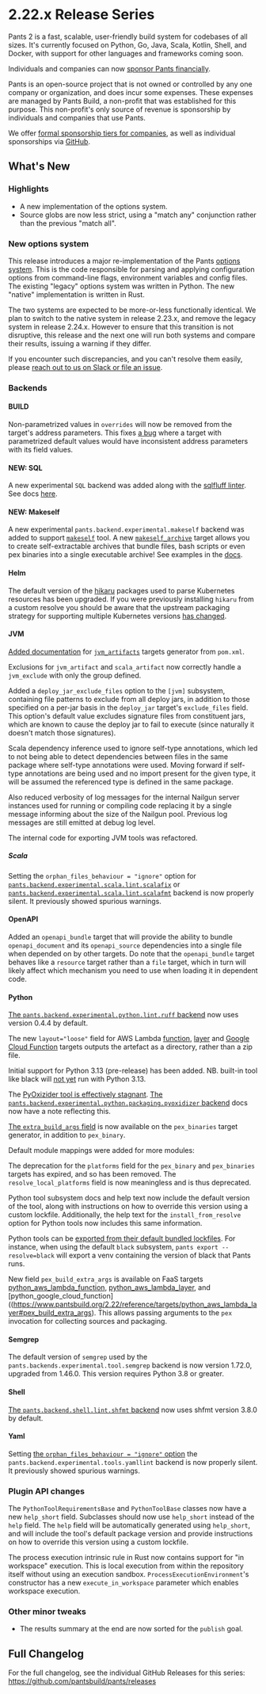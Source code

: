 # 2.22.x Release Series

Pants 2 is a fast, scalable, user-friendly build system for codebases of all sizes. It's currently focused on Python, Go, Java, Scala, Kotlin, Shell, and Docker, with support for other languages and frameworks coming soon.

Individuals and companies can now [sponsor Pants financially](https://www.pantsbuild.org/sponsorship).

Pants is an open-source project that is not owned or controlled by any one company or organization, and does incur some expenses. These expenses are managed by Pants Build, a non-profit that was established for this purpose. This non-profit's only source of revenue is sponsorship by individuals and companies that use Pants.

We offer [formal sponsorship tiers for companies](https://www.pantsbuild.org/sponsorship), as well as individual sponsorships via [GitHub](https://github.com/sponsors/pantsbuild).

## What's New

### Highlights

- A new implementation of the options system.
- Source globs are now less strict, using a "match any" conjunction rather than the previous "match all".

### New options system

This release introduces a major re-implementation of the Pants [options system](https://www.pantsbuild.org/2.22/docs/using-pants/key-concepts/options). This is the code responsible for parsing and applying configuration options from command-line flags, environment variables and config files. The existing "legacy" options system was written in Python. The new "native" implementation is written in Rust.

The two systems are expected to be more-or-less functionally identical. We plan to switch to the native system in release 2.23.x, and remove the legacy system in release 2.24.x. However to ensure that this transition is not disruptive, this release and the next one will run both systems and compare their results, issuing a warning if they differ.

If you encounter such discrepancies, and you can't resolve them easily, please [reach out to us on Slack or file an issue](https://www.pantsbuild.org/community/getting-help).

### Backends

#### BUILD

Non-parametrized values in `overrides` will now be removed from the target's address parameters. This fixes [a bug](https://github.com/pantsbuild/pants/issues/20933) where a target with parametrized default values would have inconsistent address parameters with its field values.

#### NEW: SQL

A new experimental `SQL` backend was added along with the [sqlfluff
linter](https://www.pantsbuild.org/2.22/reference/subsystems/sqlfluff). See
docs [here](https://www.pantsbuild.org/2.22/docs/sql).

#### NEW: Makeself

A new experimental `pants.backend.experimental.makeself` backend was added to support
[`makeself`](https://github.com/megastep/makeself) tool. A new
[`makeself_archive`](https://www.pantsbuild.org/2.22/reference/targets/makeself_archive)
target allows you to create self-extractable archives that bundle files, bash
scripts or even pex binaries into a single executable archive! See examples in the
[docs](https://www.pantsbuild.org/2.22/docs/shell/self-extractable-archives).

#### Helm

The default version of the [hikaru](https://github.com/haxsaw/hikaru) packages used to parse Kubernetes resources has been upgraded.  If you were previously installing `hikaru` from a custom resolve you should be aware that the upstream packaging strategy for supporting multiple Kubernetes versions [has changed](https://github.com/haxsaw/hikaru/blob/main/release_notes.rst#v110).

#### JVM

[Added documentation](https://www.pantsbuild.org/2.22/docs/jvm/java-and-scala#pomxml)
for [`jvm_artifacts`](https://www.pantsbuild.org/2.22/reference/targets/jvm_artifacts)
targets generator from `pom.xml`.

Exclusions for `jvm_artifact` and `scala_artifact` now correctly handle a `jvm_exclude` with only the group defined.

Added a `deploy_jar_exclude_files` option to the `[jvm]` subsystem, containing file patterns to exclude from all 
deploy jars, in addition to those specified on a per-jar basis in the `deploy_jar` target's `exclude_files` field. 
This option's default value excludes signature files from constituent jars, which are known to cause the deploy jar
to fail to execute (since naturally it doesn't match those signatures).

Scala dependency inference used to ignore self-type annotations, which led to not being able to detect dependencies between files in the same package where self-type annotations were used. Moving forward if self-type annotations are being used and no import present for the given type, it will be assumed the referenced type is defined in the same package.

Also reduced verbosity of log messages for the internal Nailgun server instances used for running or compiling code
replacing it by a single message informing about the size of the Nailgun pool. Previous log messages are still
emitted at debug log level.

The internal code for exporting JVM tools was refactored.

##### Scala

Setting the `orphan_files_behaviour = "ignore"` option for [`pants.backend.experimental.scala.lint.scalafix`](https://www.pantsbuild.org/2.22/reference/subsystems/scalafix#orphan_files_behavior) or [`pants.backend.experimental.scala.lint.scalafmt`](https://www.pantsbuild.org/2.22/reference/subsystems/scalafmt#orphan_files_behavior) backend is now properly silent. It previously showed spurious warnings.

#### OpenAPI

Added an `openapi_bundle` target that will provide the ability to bundle `openapi_document` and its `openapi_source` dependencies into a single file when depended on by other targets. Do note that the `openapi_bundle` target behaves like a `resource` target rather than a `file` target, which in turn will likely affect which mechanism you need to use when loading it in dependent code.

#### Python

[The `pants.backend.experimental.python.lint.ruff` backend](https://www.pantsbuild.org/2.22/reference/subsystems/ruff) now uses version 0.4.4 by default.

The new `layout="loose"` field for AWS Lambda [function](https://www.pantsbuild.org/2.22/reference/targets/python_aws_lambda_function#layout), [layer](https://www.pantsbuild.org/2.22/reference/targets/python_aws_lambda_layer#layout) and [Google Cloud Function](https://www.pantsbuild.org/2.22/reference/targets/python_google_cloud_function#layout) targets outputs the artefact as a directory, rather than a zip file.

Initial support for Python 3.13 (pre-release) has been added. NB. built-in tool like black will [not yet](https://github.com/pantsbuild/pants/issues/20852) run with Python 3.13.

The [PyOxizider tool is effectively stagnant](https://github.com/indygreg/PyOxidizer/issues/741). [The `pants.backend.experimental.python.packaging.pyoxidizer` backend](https://www.pantsbuild.org/2.22/docs/python/integrations/pyoxidizer) docs now have a note reflecting this.

[The `extra_build_args` field](https://www.pantsbuild.org/2.22/reference/targets/pex_binaries#extra_build_args) is now available on the `pex_binaries` target generator, in addition to `pex_binary`.

Default module mappings were added for more modules:

The deprecation for the `platforms` field for the `pex_binary` and `pex_binaries` targets has expired, and so has been removed. The `resolve_local_platforms` field is now meaningless and is thus deprecated.

Python tool subsystem docs and help text now include the default version of the tool, along with instructions on how to override this version using a custom lockfile. Additionally, the help text for the `install_from_resolve` option for Python tools now includes this same information.

Python tools can be [exported from their default bundled lockfiles](https://www.pantsbuild.org/2.22/docs/using-pants/setting-up-an-ide#tool-virtualenvs). For instance, when using the default `black` subsystem, `pants export --resolve=black` will export a venv containing the version of black that Pants runs.

New field `pex_build_extra_args` is available on FaaS targets [python_aws_lambda_function](https://www.pantsbuild.org/2.22/reference/targets/python_aws_lambda_function#pex_build_extra_args), 
[python_aws_lambda_layer](https://www.pantsbuild.org/2.22/reference/targets/python_aws_lambda_layer#pex_build_extra_args), and [python_google_cloud_function]((https://www.pantsbuild.org/2.22/reference/targets/python_aws_lambda_layer#pex_build_extra_args). This allows passing arguments to the `pex` invocation for collecting sources and packaging.

#### Semgrep

The default version of `semgrep` used by the `pants.backends.experimental.tool.semgrep` backend is now version 1.72.0, upgraded from 1.46.0. This version requires Python 3.8 or greater.

#### Shell

[The `pants.backend.shell.lint.shfmt` backend](https://www.pantsbuild.org/2.22/docs/shell#shfmt-autoformatter) now uses shfmt version 3.8.0 by default.

#### Yaml

Setting [the `orphan_files_behaviour = "ignore"` option](https://www.pantsbuild.org/2.22/reference/subsystems/yamllint#orphan_files_behavior) the `pants.backend.experimental.tools.yamllint` backend is now properly silent. It previously showed spurious warnings.

### Plugin API changes

The `PythonToolRequirementsBase` and `PythonToolBase` classes now have a new `help_short` field. Subclasses should now use `help_short` instead of the `help` field. The `help` field will be automatically generated using `help_short`, and will include the tool's default package version and provide instructions on how to override this version using a custom lockfile.

The process execution intrinsic rule in Rust now contains support for "in workspace" execution. This is local execution from within the repository itself without using an execution sandbox. `ProcessExecutionEnvironment`'s constructor has a new `execute_in_workspace` parameter which enables workspace execution.

### Other minor tweaks

- The results summary at the end are now sorted for the `publish` goal.

## Full Changelog

For the full changelog, see the individual GitHub Releases for this series: https://github.com/pantsbuild/pants/releases
